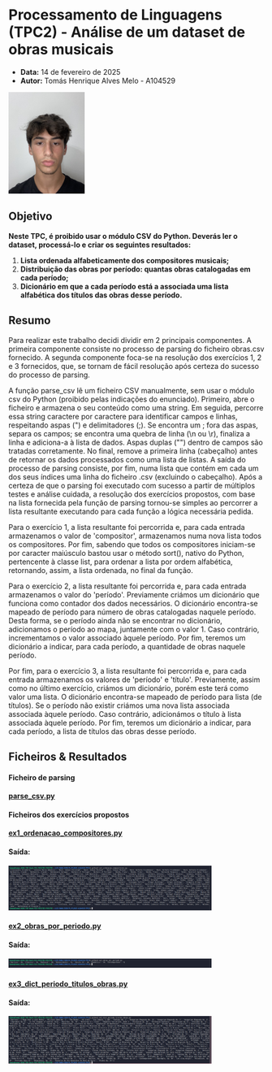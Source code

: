 <!-- 

O manifesto deverá ter a seguinte estrutura: título, data, autor (nome, número e foto), resumo (lista de parágrafos descrevendo sucintamente em que consistiu o trabalho), lista de resultados (lista com apontadores para os ficheiros resultantes);

-->


# Processamento de Linguagens (TPC2) - Análise de um dataset de obras musicais
- **Data:** 14 de fevereiro de 2025
- **Autor:** Tomás Henrique Alves Melo - A104529 

<img src="../assets/perfil.jpg" alt="A104529 - Tomás Melo" width="150">

## Objetivo 

**Neste TPC, é proibido usar o módulo CSV do Python. Deverás ler o dataset, processá-lo e criar os seguintes resultados:**
1. **Lista ordenada alfabeticamente dos compositores musicais;**
2. **Distribuição das obras por período: quantas obras catalogadas em cada período;**
3. **Dicionário em que a cada período está a associada uma lista alfabética dos títulos das obras desse período.**

## Resumo

Para realizar este trabalho decidi dividir em 2 principais componentes. A primeira componente consiste no processo de parsing do ficheiro obras.csv fornecido. A segunda componente foca-se na resolução dos exercícios 1, 2 e 3 fornecidos, que, se tornam de fácil resolução após certeza do sucesso do processo de parsing.

A função parse_csv lê um ficheiro CSV manualmente, sem usar o módulo csv do Python (proibido pelas indicações do enunciado). Primeiro, abre o ficheiro e armazena o seu conteúdo como uma string. Em seguida, percorre essa string caractere por caractere para identificar campos e linhas, respeitando aspas (") e delimitadores (;). Se encontra um ; fora das aspas, separa os campos; se encontra uma quebra de linha (\n ou \r), finaliza a linha e adiciona-a à lista de dados. Aspas duplas ("") dentro de campos são tratadas corretamente. No final, remove a primeira linha (cabeçalho) antes de retornar os dados processados como uma lista de listas. A saída do processo de parsing consiste, por fim, numa lista que contém em cada um dos seus índices uma linha do ficheiro .csv (excluindo o cabeçalho). 
Após a certeza de que o parsing foi executado com sucesso a partir de múltiplos testes e análise cuidada, a resolução dos exercícios propostos, com base na lista fornecida pela função de parsing tornou-se simples ao percorrer a lista resultante executando para cada função a lógica necessária pedida. 

Para o exercício 1, a lista resultante foi percorrida e, para cada entrada armazenamos o valor de 'compositor', armazenamos numa nova lista todos os compositores. Por fim, sabendo que todos os compositores iniciam-se por caracter maiúsculo bastou usar o método sort(), nativo do Python, pertencente à classe list, para ordenar a lista por ordem alfabética, retornando, assim, a lista ordenada, no final da função.

Para o exercício 2, a lista resultante foi percorrida e, para cada entrada armazenamos o valor do 'período'. Previamente criámos um dicionário que funciona como contador dos dados necessários. O dicionário encontra-se mapeado de período para número de obras catalogadas naquele período. Desta forma, se o período ainda não se encontrar no dicionário, adicionamos o período ao mapa, juntamente com o valor 1. Caso contrário, incrementamos o valor associado àquele período. Por fim, teremos um dicionário a indicar, para cada período, a quantidade de obras naquele período.

Por fim, para o exercício 3, a lista resultante foi percorrida e, para cada entrada armazenamos os valores de 'período' e 'título'. Previamente, assim como no último exercício, criámos um dicionário, porém este terá como valor uma lista. O dicionário encontra-se mapeado de período para lista (de títulos). Se o período não existir criámos uma nova lista associada associada àquele período. Caso contrário, adicionámos o título à lista associada àquele período. Por fim, teremos um dicionário a indicar, para cada período, a lista de títulos das obras desse período.

## Ficheiros & Resultados 

#### Ficheiro de parsing

#### [parse_csv.py](./parse_csv.py)

#### Ficheiros dos exercícios propostos

#### [ex1_ordenacao_compositores.py](./ex1_ordenacao_compositores.py)
#### Saída:
<img src="../assets/TPC2_output_ex1.png" alt="Output v1" width="400">


#### [ex2_obras_por_periodo.py](./ex2_obras_por_periodo.py)
#### Saída:
<img src="../assets/TPC2_output_ex2.png" alt="Output v2" width="400">

#### [ex3_dict_periodo_titulos_obras.py](./ex3_dict_periodo_titulos_obras.py)
#### Saída:
<img src="../assets/TPC2_output_ex3.png" alt="Output v3" width="400">




